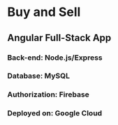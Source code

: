 # Buy and Sell
## Angular Full-Stack App 
### Back-end: Node.js/Express
### Database: MySQL   
### Authorization: Firebase 
### Deployed on: Google Cloud

